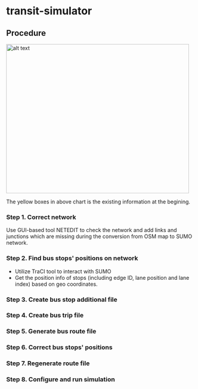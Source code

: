 # transit-simulator

## Procedure

<img src="https://github.com/hdemma/transit-simulator/blob/master/images/Procedure.png" alt="alt text" width="490" height="400">

The yellow boxes in above chart is the existing information at the begining.

### Step 1. Correct network
Use GUI-based tool NETEDIT to check the network and add links and junctions which are missing during the conversion from OSM map to SUMO network.

### Step 2. Find bus stops' positions on network
* Utilize TraCI tool to interact with SUMO
* Get the position info of stops (including edge ID, lane position and lane index) based on geo coordinates.

### Step 3. Create bus stop additional file

### Step 4. Create bus trip file

### Step 5. Generate bus route file

### Step 6. Correct bus stops' positions

### Step 7. Regenerate route file

### Step 8. Configure and run simulation


